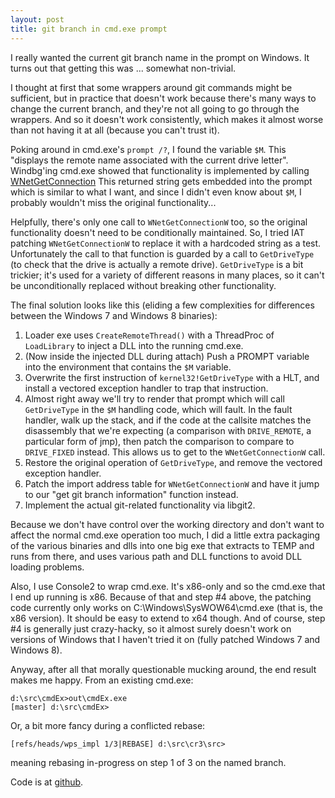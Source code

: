 ```yaml
---
layout: post
title: git branch in cmd.exe prompt
---
```


I really wanted the current git branch name in the prompt on Windows. It
turns out that getting this was ... somewhat non-trivial.

I thought at first that some wrappers around git commands might be
sufficient, but in practice that doesn't work because there's many ways
to change the current branch, and they're not all going to go through
the wrappers. And so it doesn't work consistently, which makes it almost
worse than not having it at all (because you can't trust it).

Poking around in cmd.exe's `prompt /?`, I found the variable `$M`. This
"displays the remote name associated with the current drive letter".
Windbg'ing cmd.exe showed that functionality is implemented by calling
[WNetGetConnection](http://msdn.microsoft.com/en-us/library/windows/desktop/aa385453.aspx)
This returned string gets embedded into the prompt which is similar to
what I want, and since I didn't even know about `$M`, I probably wouldn't
miss the original functionality...

Helpfully, there's only one call to `WNetGetConnectionW` too, so the
original functionality doesn't need to be conditionally maintained. So,
I tried IAT patching `WNetGetConnectionW` to replace it with a hardcoded
string as a test. Unfortunately the call to that function is guarded by
a call to `GetDriveType` (to check that the drive is actually a remote
drive). `GetDriveType` is a bit trickier; it's used for a variety of
different reasons in many places, so it can't be unconditionally
replaced without breaking other functionality.

The final solution looks like this (eliding a few complexities for
differences between the Windows 7 and Windows 8 binaries):

1. Loader exe uses `CreateRemoteThread()` with a ThreadProc of `LoadLibrary`
   to inject a DLL into the running cmd.exe.
2. (Now inside the injected DLL during attach) Push a PROMPT variable
   into the environment that contains the `$M` variable.
3. Overwrite the first instruction of `kernel32!GetDriveType` with a HLT,
   and install a vectored exception handler to trap that instruction.
4. Almost right away we'll try to render that prompt which will call
   `GetDriveType` in the `$M` handling code, which will fault. In the fault
   handler, walk up the stack, and if the code at the callsite matches
   the disassembly that we're expecting (a comparison with `DRIVE_REMOTE`,
   a particular form of jmp), then patch the comparison to compare to
   `DRIVE_FIXED` instead. This allows us to get to the `WNetGetConnectionW`
   call.
5. Restore the original operation of `GetDriveType`, and remove the
   vectored exception handler.
6. Patch the import address table for `WNetGetConnectionW` and have it
   jump to our "get git branch information" function instead.
7. Implement the actual git-related functionality via libgit2.

Because we don't have control over the working directory and don't want
to affect the normal cmd.exe operation too much, I did a little extra
packaging of the various binaries and dlls into one big exe that
extracts to TEMP and runs from there, and uses various path and DLL
functions to avoid DLL loading problems.

Also, I use Console2 to wrap cmd.exe. It's x86-only and so the cmd.exe
that I end up running is x86. Because of that and step #4 above, the
patching code currently only works on C:\Windows\SysWOW64\cmd.exe (that
is, the x86 version). It should be easy to extend to x64 though. And of
course, step #4 is generally just crazy-hacky, so it almost surely
doesn't work on versions of Windows that I haven't tried it on (fully
patched Windows 7 and Windows 8).

Anyway, after all that morally questionable mucking around, the end
result makes me happy. From an existing cmd.exe:

    d:\src\cmdEx>out\cmdEx.exe
    [master] d:\src\cmdEx>

Or, a bit more fancy during a conflicted rebase:

    [refs/heads/wps_impl 1/3|REBASE] d:\src\cr3\src>

meaning rebasing in-progress on step 1 of 3 on the named branch.

Code is at [github](https://github.com/sgraham/cmdEx/).
